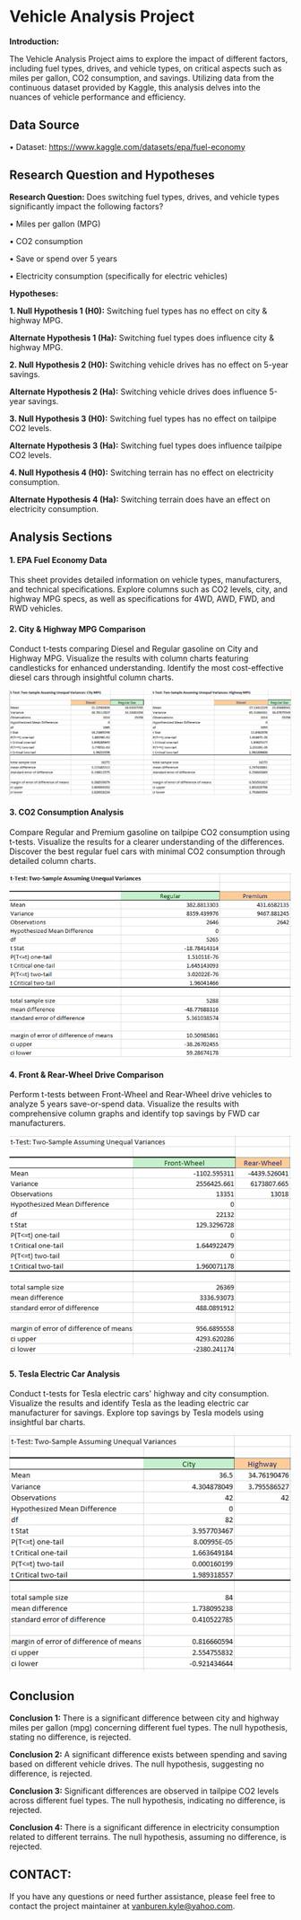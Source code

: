 # Vehicle Analysis Project

**Introduction:**

The Vehicle Analysis Project aims to explore the impact of different factors, including fuel types, drives, and vehicle types, on critical aspects such as miles per gallon, CO2 consumption, and savings. Utilizing data from the continuous dataset provided by Kaggle, this analysis delves into the nuances of vehicle performance and efficiency.

## Data Source ##
• Dataset: https://www.kaggle.com/datasets/epa/fuel-economy

## Research Question and Hypotheses ##

**Research Question:**
Does switching fuel types, drives, and vehicle types significantly impact the following factors?

• Miles per gallon (MPG)

• CO2 consumption

• Save or spend over 5 years

• Electricity consumption (specifically for electric vehicles)

**Hypotheses:**

**1. Null Hypothesis 1 (H0):**
Switching fuel types has no effect on city & highway MPG.

**Alternate Hypothesis 1 (Ha):**
Switching fuel types does influence city & highway MPG.

**2. Null Hypothesis 2 (H0):**
Switching vehicle drives has no effect on 5-year savings.

**Alternate Hypothesis 2 (Ha):**
Switching vehicle drives does influence 5-year savings.

**3. Null Hypothesis 3 (H0):**
Switching fuel types has no effect on tailpipe CO2 levels.

**Alternate Hypothesis 3 (Ha):**
Switching fuel types does influence tailpipe CO2 levels.

**4. Null Hypothesis 4 (H0):**
Switching terrain has no effect on electricity consumption.

**Alternate Hypothesis 4 (Ha):**
Switching terrain does have an effect on electricity consumption.

## Analysis Sections ##

#### 1. EPA Fuel Economy Data ####

This sheet provides detailed information on vehicle types, manufacturers, and technical specifications. Explore columns such as CO2 levels, city, and highway MPG specs, as well as specifications for 4WD, AWD, FWD, and RWD vehicles.

#### 2. City & Highway MPG Comparison ####

Conduct t-tests comparing Diesel and Regular gasoline on City and Highway MPG. Visualize the results with column charts featuring candlesticks for enhanced understanding. Identify the most cost-effective diesel cars through insightful column charts.

![City & Highway MPG Comparison](https://raw.githubusercontent.com/Kyle-James-Vanburen/vehicle_analysis_project/main/City%20%26%20Highway%20MPG.PNG)

#### 3. CO2 Consumption Analysis ####

Compare Regular and Premium gasoline on tailpipe CO2 consumption using t-tests. Visualize the results for a clearer understanding of the differences. Discover the best regular fuel cars with minimal CO2 consumption through detailed column charts.

![CO2 Comparison](https://raw.githubusercontent.com/Kyle-James-Vanburen/vehicle_analysis_project/main/CO2%20Consumption.PNG)

#### 4. Front & Rear-Wheel Drive Comparison ####

Perform t-tests between Front-Wheel and Rear-Wheel drive vehicles to analyze 5 years save-or-spend data. Visualize the results with comprehensive column graphs and identify top savings by FWD car manufacturers.

![FW & RW Comparison](https://raw.githubusercontent.com/Kyle-James-Vanburen/vehicle_analysis_project/main/FW%20%26%20RW%20Comparison.PNG)

#### 5. Tesla Electric Car Analysis ####

Conduct t-tests for Tesla electric cars' highway and city consumption. Visualize the results and identify Tesla as the leading electric car manufacturer for savings. Explore top savings by Tesla models using insightful bar charts.

![Highway & City Consumption Comparison](https://raw.githubusercontent.com/Kyle-James-Vanburen/vehicle_analysis_project/main/Tesla%20Analysis.PNG)

## Conclusion ##

**Conclusion 1:**
There is a significant difference between city and highway miles per gallon (mpg) concerning different fuel types. The null hypothesis, stating no difference, is rejected.

**Conclusion 2:**
A significant difference exists between spending and saving based on different vehicle drives. The null hypothesis, suggesting no difference, is rejected.

**Conclusion 3:**
Significant differences are observed in tailpipe CO2 levels across different fuel types. The null hypothesis, indicating no difference, is rejected.

**Conclusion 4:**
There is a significant difference in electricity consumption related to different terrains. The null hypothesis, assuming no difference, is rejected.


## CONTACT: ##
If you have any questions or need further assistance, please feel free to contact the project maintainer at vanburen.kyle@yahoo.com.
